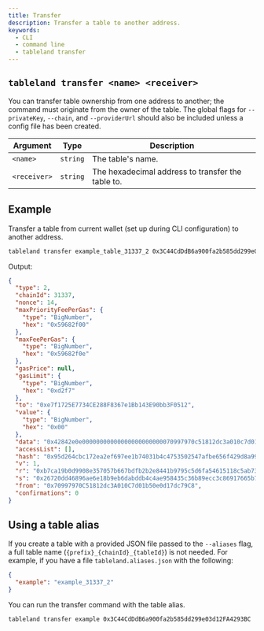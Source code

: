 ```yaml
---
title: Transfer
description: Transfer a table to another address.
keywords:
  - CLI
  - command line
  - tableland transfer
---
```


## `tableland transfer <name> <receiver>`

You can transfer table ownership from one address to another; the command must originate from the owner of the table. The global flags for `--privateKey`, `--chain`, and `--providerUrl` should also be included unless a config file has been created.

| Argument     | Type     | Description                                       |
| ------------ | -------- | ------------------------------------------------- |
| `<name>`     | `string` | The table's name.                                 |
| `<receiver>` | `string` | The hexadecimal address to transfer the table to. |

## Example

Transfer a table from current wallet (set up during CLI configuration) to another address.

```bash
tableland transfer example_table_31337_2 0x3C44CdDdB6a900fa2b585dd299e03d12FA4293BC
```

Output:

```json
{
  "type": 2,
  "chainId": 31337,
  "nonce": 14,
  "maxPriorityFeePerGas": {
    "type": "BigNumber",
    "hex": "0x59682f00"
  },
  "maxFeePerGas": {
    "type": "BigNumber",
    "hex": "0x59682f0e"
  },
  "gasPrice": null,
  "gasLimit": {
    "type": "BigNumber",
    "hex": "0xd2f7"
  },
  "to": "0xe7f1725E7734CE288F8367e1Bb143E90bb3F0512",
  "value": {
    "type": "BigNumber",
    "hex": "0x00"
  },
  "data": "0x42842e0e00000000000000000000000070997970c51812dc3a010c7d01b50e0d17dc79c80000000000000000000000003c44cdddb6a900fa2b585dd299e03d12fa4293bc000000000000000000000000000000000000000000000000000000000000000b",
  "accessList": [],
  "hash": "0x95d264cbc172ea2ef697ee1b74031b4c4753502547afbe656f429d8a9931342d",
  "v": 1,
  "r": "0xb7ca19b0d9908e357057b667bdfb2b2e8441b9795c5d6fa54615118c5ab73476",
  "s": "0x26720dd46896ae6e18b9eb6dabddb4c4ae958435c36b89ecc3c86917665b7e99",
  "from": "0x70997970C51812dc3A010C7d01b50e0d17dc79C8",
  "confirmations": 0
}
```

## Using a table alias

If you create a table with a provided JSON file passed to the `--aliases` flag, a full table name (`{prefix}_{chainId}_{tableId}`) is not needed. For example, if you have a file `tableland.aliases.json` with the following:

```json title="./tableland.aliases.json"
{
  "example": "example_31337_2"
}
```

You can run the transfer command with the table alias.

```bash
tableland transfer example 0x3C44CdDdB6a900fa2b585dd299e03d12FA4293BC
```
